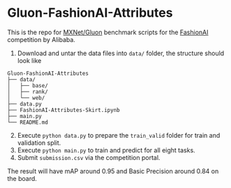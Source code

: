 # Gluon-FashionAI-Attributes

This is the repo for [MXNet/Gluon](http://mxnet.incubator.apache.org/) benchmark scripts for the [FashionAI](https://tianchi.aliyun.com/competition/information.htm?spm=5176.100067.5678.2.505c3a26Oet3cf&raceId=231649) competition by Alibaba.

1. Download and untar the data files into `data/` folder, the structure should look like 
```
Gluon-FashionAI-Attributes
├── data/
│   ├── base/
│   ├── rank/
│   └── web/
├── data.py
├── FashionAI-Attributes-Skirt.ipynb
├── main.py
└── README.md
```
2. Execute `python data.py` to prepare the `train_valid` folder for train and validation split.
3. Execute `python main.py` to train and predict for all eight tasks.
4. Submit `submission.csv` via the competition portal.

The result will have mAP around 0.95 and Basic Precision around 0.84 on the board.


